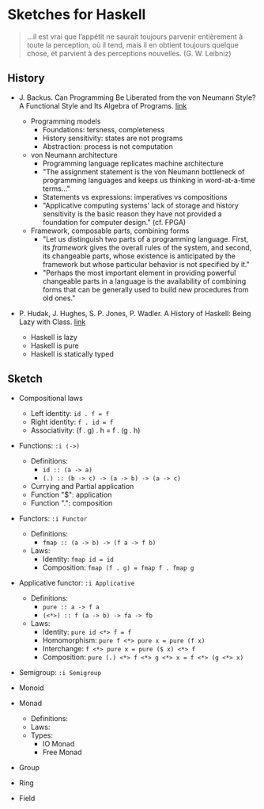 # Sketches for Haskell

> ...il est vrai que l’appétit ne saurait toujours parvenir entièrement à toute la perception, où il tend, mais il en obtient toujours quelque chose, et parvient à des 
perceptions nouvelles. (G. W. Leibniz)

## History

* J. Backus. Can Programming Be Liberated from the von Neumann Style? A Functional Style and Its Algebra of Programs. 
[link](https://www.thocp.net/biographies/papers/backus_turingaward_lecture.pdf)  
    * Programming models  
       * Foundations: tersness, completeness  
       * History sensitivity: states are not programs  
       * Abstraction: process is not computation  
    * von Neumann architecture  
       * Programming language replicates machine architecture  
       * "The assignment statement is the von Neumann bottleneck of programming languages and keeps us thinking in word-at-a-time terms..."  
       * Statements vs expressions: imperatives vs compositions  
       * "Applicative computing systems' lack of storage and history sensitivity is the basic reason they have not provided a foundation for computer design." (cf. FPGA)  
    * Framework, composable parts, combining forms  
        * "Let us distinguish two parts of a programming language. First, its _framework_ gives the overall rules of the system, and second, its changeable parts, whose existence is anticipated by the framework but whose particular behavior is not specified by it."
        * "Perhaps the most important element in providing powerful changeable parts in a language is the availability of combining forms that can be generally used to build new procedures from old ones."

* P. Hudak, J. Hughes, S. P. Jones, P. Wadler. A History of Haskell: Being Lazy with Class. [link](http://haskell.cs.yale.edu/wp-content/uploads/2011/02/history.pdf)  
    * Haskell is lazy  
    * Haskell is pure  
    * Haskell is statically typed  

## Sketch

* Compositional laws  
    * Left identity: `id . f = f`  
    * Right identity: `f . id = f`  
    * Associativity: (f . g) . h = f . (g . h)  

* Functions: `:i (->)`  
    * Definitions:  
        * `id :: (a -> a)`  
        * `(.) :: (b -> c) -> (a -> b) -> (a -> c)`  
    * Currying and Partial application  
    * Function "$": application  
    * Function ".": composition  

* Functors: `:i Functor`  
    * Definitions:  
        * `fmap :: (a -> b) -> (f a -> f b)`   
    * Laws:  
        * Identity: `fmap id = id`  
        * Composition: `fmap (f . g) = fmap f . fmap g`  

* Applicative functor: `:i Applicative`  
    * Definitions:  
        * `pure :: a -> f a`  
        * `(<*>) :: f (a -> b) -> fa -> fb`  
    * Laws:  
        * Identity: `pure id <*> f = f`  
        * Homomorphism: `pure f <*> pure x = pure (f x)`  
        * Interchange: `f <*> pure x = pure ($ x) <*> f`  
        * Composition: `pure (.) <*> f <*> g <*> x = f <*> (g <*> x)`  

* Semigroup: `:i Semigroup`  

* Monoid  

* Monad  
    * Definitions:  
    * Laws:  
    * Types:
        * IO Monad  
        * Free Monad  

* Group  

* Ring  

* Field  

